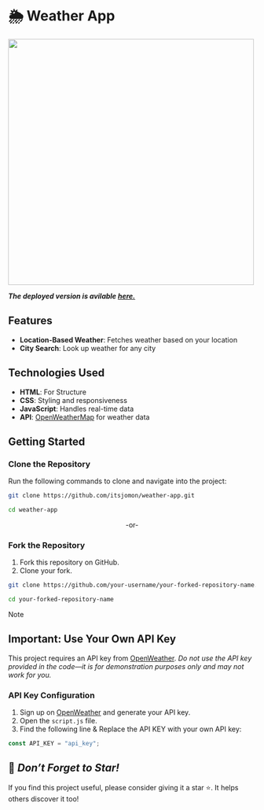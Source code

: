 # 🌦️ Weather App

<img src ="https://github.com/user-attachments/assets/d31e9f30-da18-46c2-adac-b4fff65991f6" width="500">

***The deployed version is avilable [here.](https://weather-app-jomon.vercel.app/)***

## Features  
- **Location-Based Weather**:  Fetches weather based on your location
- **City Search**: Look up weather for any city

## Technologies Used
- **HTML**: For Structure
- **CSS**: Styling and responsiveness
- **JavaScript**: Handles real-time data
- **API**: <a href="https://openweathermap.org/">OpenWeatherMap<a> for weather data

## Getting Started  

### Clone the Repository  
Run the following commands to clone and navigate into the project:

```bash  
git clone https://github.com/itsjomon/weather-app.git
```
```bash
cd weather-app
```

<p align ="center">-or-</p>

### Fork the Repository  
1. Fork this repository on GitHub.  
2. Clone your fork.

```bash  
git clone https://github.com/your-username/your-forked-repository-name.git
```
```bash
cd your-forked-repository-name    
```

> [!NOTE]
> ## Important: Use Your Own API Key  
> This project requires an API key from [OpenWeather](https://openweathermap.org/api). *Do not use the API key provided in the code—it is for demonstration purposes only and may not work for you.*  
>
> ### API Key Configuration  
> 1. Sign up on [OpenWeather](https://openweathermap.org/api) and generate your API key.  
> 2. Open the `script.js` file.  
> 3. Find the following line & Replace the API KEY with your own API key:  
>
>   ```js
>   const API_KEY = "api_key";

## 🌟 *Don’t Forget to Star!*
If you find this project useful, please consider giving it a star ⭐. It helps others discover it too!
